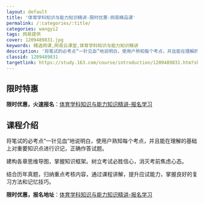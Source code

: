 ```yaml
---
layout: default
title: '体育学科知识与能力知识精讲-限时优惠-网易精品课'
permalink: /:categories/:title/
categories: wangyi2
tags: 网易提供
cover: 1209489831.jpg
keywords: 精选网课,网易云课堂,体育学科知识与能力知识精讲
description: '将笔试的必考点“一针见血”地说明白，使用户熟知每个考点，并且能在理解的基础上对重要知识点进行识记，正确作答试题。建构各章'
classid: 1209489831
targetlink: https://study.163.com/course/introduction/1209489831.htm?share=1&shareId=1025206652&utm_campaign=share&utm_medium=iphoneShare&utm_source=&utm_u=1025206652
---
```


## 限时特惠

**限时优惠，火速报名**：[体育学科知识与能力知识精讲-报名学习](https://study.163.com/course/introduction/1209489831.htm?share=1&shareId=1025206652&utm_campaign=share&utm_medium=iphoneShare&utm_source=&utm_u=1025206652)

## 课程介绍

将笔试的必考点“一针见血”地说明白，使用户熟知每个考点，并且能在理解的基础上对重要知识点进行识记，正确作答试题。

建构各章思维导图，掌握知识框架。树立考试必胜信心，消灭考前焦虑心态。

结合历年真题，归纳重点考核内容，通过课程讲解，提升应试能力，掌握良好的复习方法和记忆技巧。

**限时优惠，报名地址**：[体育学科知识与能力知识精讲-报名学习](https://study.163.com/course/introduction/1209489831.htm?share=1&shareId=1025206652&utm_campaign=share&utm_medium=iphoneShare&utm_source=&utm_u=1025206652)

